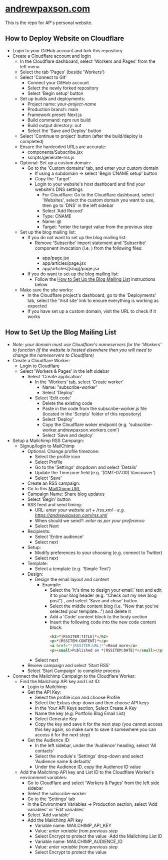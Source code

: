 # [andrewpaxson.com](https://andrewpaxson.com)

This is the repo for AP's personal website.

## How to Deploy Website on Cloudflare
- Login to your GitHub account and fork this repository
- Create a Cloudflare account and login
  - In the Cloudflare dashboard, select 'Workers and Pages' from the left menu
  - Select the tab 'Pages' (beside 'Workers')
  - Select 'Connect to Git'
    - Connect your GitHub account
    - Select the newly forked repository
    - Select 'Begin setup' button
  - Set up builds and deployments: 
    - Project name: *your-project-name*
    - Production branch: main
    - Framework preset: Next.js
    - Build command: npm run build
    - Build output directory: out
    - Select the 'Save and Deploy' button
  - Select 'Continue to project' button (after the build/deploy is completed)
  - Ensure the hardcoded URLs are accurate: 
    - components/Subscribe.jsx
    - scripts/generate-rss.js
  - Optional: Set up a custom domain:
    - Go to the 'Custom domains' tab, and enter your custom domain
      - If using a subdomain -> select 'Begin CNAME setup' button
      - Copy the 'Target'
      - Login to your website's host dashboard and find your website's DNS settings
        - For Cloudflare: Go to the Cloudflare dashboard, select 'Websites', select the custom domain you want to use, then go to 'DNS' in the left sidebar
        - Select 'Add Record'
        - Type: CNAME
        - Name: @
        - Target: *enter the target value from the previous step
  - Set up the blog mailing list:
    - If you do not want to set up the blog mailing list:
      - Remove 'Subscribe' import statement and 'Subscribe' component invocation (i.e. <Subscribe />) from the following files:
        - app/page.jsx
        - app/articles/page.jsx
        - app/articles/[slug]/page.jsx
    - If you do want to set up the blog mailing list:
      - Follow the [How to Set Up the Blog Mailing List](#how-to-setup-blog) instructions below
  - Make sure the site works:
    - In the Cloudflare project's dashboard, go to the 'Deployments' tab, select the 'Visit site' link to ensure everything is working as expected
    - If you have set up a custom domain, visit the URL to check if it works


## How to Set Up the Blog Mailing List<a name="how-to-setup-blog"></a>
- *Note: your domain must use Cloudflare's nameservers for the 'Workers' to function (if the website is hosted elsewhere then you will need to change the nameservers to Cloudflare)*
- Create a Cloudflare Worker:
  - Login to Cloudflare
  - Select 'Workers & Pages' in the left sidebar
    - Select 'Create application'
      - In the 'Workers' tab, select 'Create worker'
        - Name: "subscribe-worker'
        - Select 'Deploy'
      - Select 'Edit code'
        - Delete the existing code
        - Paste in the code from the subscribe-worker.js file (located in the 'Scripts' folder of this repository) 
        - Select 'Deploy'
        - Copy the Cloudflare woker endpoint (e.g. 'subscribe-worker.andrewpaxson.workers.com')
        - Select 'Save and deploy'
- Setup a Mailchimp RSS Campaign:
  - Signup/login to MailChimp
    - Optional: Change profile timezone: 
      - Select the profile icon
      - Select Profile 
      - Go to the 'Settings' dropdown and select 'Details'
      - Update the Timezone field (e.g. '(GMT-07:00) Vancouver')
      - Select 'Save' 
    -  Create an RSS campaign: 
      - Go to this [MailChimp URL](https://us22.admin.mailchimp.com/campaigns/#/create-campaign/explore/rss)
      - Campaign Name: Share blog updates
      - Select 'Begin' button
      - RSS feed and send timing:
        - URL: *enter your website url + /rss.xml - e.g. https://andrewpaxson.com/rss.xml*
        - When should we send?: *enter as per your preference*
        - Select Next
      - Recipients:
        - Select 'Entire audience'
        - Select next
      - Setup:
        - Modify preferences to your choosing (e.g. connect to Twitter)
        - Select next
      - Template:
        - Select a template (e.g. 'Simple Text') 
      - Design: 
        - Design the email layout and content  
          - Example: 
            - Select the 'It's time to design your email.' text and edit it to your blog header (e.g. "Check out my new blog post") , and select 'Save and close' button
            - Select the middle content blog (i.e. "Now that you've selected your template...") and delete it
            - Add a 'Code' content block to the body section
            - Insert the following code into the new code content block:
              ```html
              <h2>*|RSSITEM:TITLE|*</h2>
              <p>*|RSSITEM:CONTENT|*</p>
              <a href="*|RSSITEM:URL|*">Read more</a>
              <p><small>Published on *|RSSITEM:DATE|*</small></p>
              ```
        - Select next
      - Review campaign and select 'Start RSS' 
      - Select 'Start Campaign' to complete process
- Connect the Mailchimp Campaign to the Cloudflare Worker:
  - Find the Mailchimp API key and List ID: 
    - Login to Mailchimp
    - Get the API Key: 
      - Select the profile icon and choose Profile
      - Select the Extras drop-down and then choose API keys
      - In the Your API Keys section, Select Create A Key
      - Name the key (e.g. Portfolio Blog Email List)
      - Select Generate Key
      - Copy the key and save it for the next step (you cannot access this key again, so make sure to save it somewhere you can access it for the next step)
    - Get the Audience ID:
      - In the left sidebar, under the 'Audience' heading, select 'All contacts'
      - Select the module's 'Settings' drop-down and select 'Audience name & defaults'
      - Under the Audience ID, copy the Audience ID value
  - Add the Mailchimp API key and List ID to the Cloudflare Worker's environment variables: 
    - Go to Cloudflare and select 'Workers & Pages' from the left side sidebar
    - Select the subscribe-worker
    - Go to the 'Settings' tab
    - In the Environment Variables -> Production section, select 'Add variables' or 'Edit variables'
    - Select 'Add variable'
    - Add the Mailchimp API key
      - Variable name: MAILCHIMP_API_KEY
      - Value: *enter variable from previous step*
      - Select Encrypt to protect the value
    -Add the Mailchimp List ID
      - Variable name: MAILCHIMP_AUDIENCE_ID
      - Value: *enter variable from previous step*
      - Select Encrypt to protect the value

